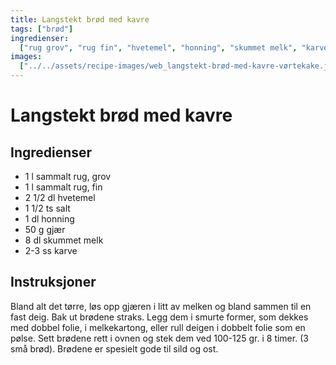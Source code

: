 ```yaml
---
title: Langstekt brød med kavre
tags: ["brød"]
ingredienser:
  ["rug grov", "rug fin", "hvetemel", "honning", "skummet melk", "karve"]
images:
  ["../../assets/recipe-images/web_langstekt-brød-med-kavre-vørtekake.jpg"]
---
```


# Langstekt brød med kavre

## Ingredienser

- 1 l sammalt rug, grov
- 1 l sammalt rug, fin
- 2 1/2 dl hvetemel
- 1 1/2 ts salt
- 1 dl honning
- 50 g gjær
- 8 dl skummet melk
- 2-3 ss karve

## Instruksjoner

Bland alt det tørre, løs opp gjæren i litt av melken og bland sammen til en fast deig. Bak ut brødene straks. Legg dem i smurte former, som dekkes med dobbel folie, i melkekartong, eller rull deigen i dobbelt folie som en pølse. Sett brødene rett i ovnen og stek dem ved 100-125 gr. i 8 timer. (3 små brød). Brødene er spesielt gode til sild og ost.
